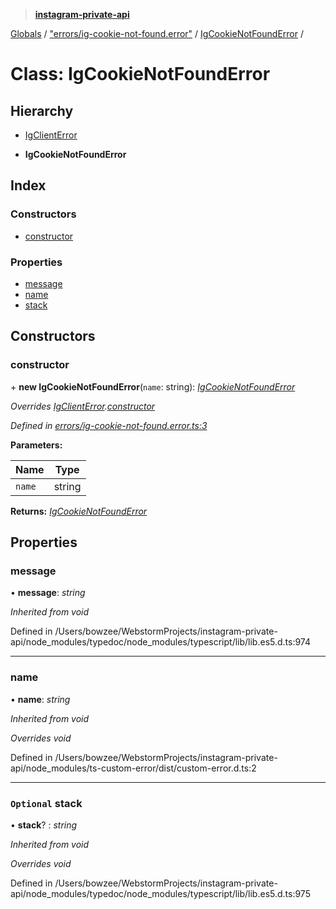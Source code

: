 > **[instagram-private-api](../README.md)**

[Globals](../README.md) / ["errors/ig-cookie-not-found.error"](../modules/_errors_ig_cookie_not_found_error_.md) / [IgCookieNotFoundError](_errors_ig_cookie_not_found_error_.igcookienotfounderror.md) /

# Class: IgCookieNotFoundError

## Hierarchy

  * [IgClientError](_errors_ig_client_error_.igclienterror.md)

  * **IgCookieNotFoundError**

## Index

### Constructors

* [constructor](_errors_ig_cookie_not_found_error_.igcookienotfounderror.md#constructor)

### Properties

* [message](_errors_ig_cookie_not_found_error_.igcookienotfounderror.md#message)
* [name](_errors_ig_cookie_not_found_error_.igcookienotfounderror.md#name)
* [stack](_errors_ig_cookie_not_found_error_.igcookienotfounderror.md#optional-stack)

## Constructors

###  constructor

\+ **new IgCookieNotFoundError**(`name`: string): *[IgCookieNotFoundError](_errors_ig_cookie_not_found_error_.igcookienotfounderror.md)*

*Overrides [IgClientError](_errors_ig_client_error_.igclienterror.md).[constructor](_errors_ig_client_error_.igclienterror.md#constructor)*

*Defined in [errors/ig-cookie-not-found.error.ts:3](https://github.com/dilame/instagram-private-api/blob/e9c516c/src/errors/ig-cookie-not-found.error.ts#L3)*

**Parameters:**

Name | Type |
------ | ------ |
`name` | string |

**Returns:** *[IgCookieNotFoundError](_errors_ig_cookie_not_found_error_.igcookienotfounderror.md)*

## Properties

###  message

• **message**: *string*

*Inherited from void*

Defined in /Users/bowzee/WebstormProjects/instagram-private-api/node_modules/typedoc/node_modules/typescript/lib/lib.es5.d.ts:974

___

###  name

• **name**: *string*

*Inherited from void*

*Overrides void*

Defined in /Users/bowzee/WebstormProjects/instagram-private-api/node_modules/ts-custom-error/dist/custom-error.d.ts:2

___

### `Optional` stack

• **stack**? : *string*

*Inherited from void*

*Overrides void*

Defined in /Users/bowzee/WebstormProjects/instagram-private-api/node_modules/typedoc/node_modules/typescript/lib/lib.es5.d.ts:975